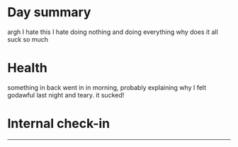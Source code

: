 # Day summary
argh 
I hate this
I hate doing nothing and doing everything why does it all suck so much


# Health
something in back went in in morning, probably explaining why I felt godawful last night and teary. it sucked! 



# Internal check-in




------
